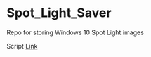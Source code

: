 # Spot_Light_Saver

Repo for storing Windows 10 Spot Light images

Script [Link](https://github.com/liuyal/Archive/blob/master/Python/Utilities/Miscellaneous/spotlight_grabber.py)